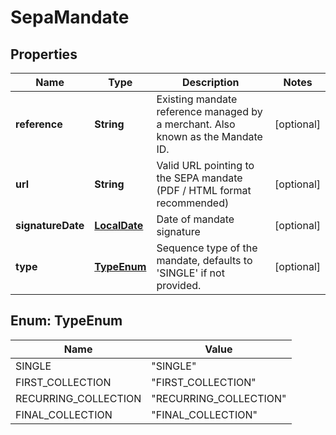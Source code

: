 
# SepaMandate

## Properties
Name | Type | Description | Notes
------------ | ------------- | ------------- | -------------
**reference** | **String** | Existing mandate reference managed by a merchant. Also known as the Mandate ID. |  [optional]
**url** | **String** | Valid URL pointing to the SEPA mandate (PDF / HTML format recommended) |  [optional]
**signatureDate** | [**LocalDate**](LocalDate.md) | Date of mandate signature |  [optional]
**type** | [**TypeEnum**](#TypeEnum) | Sequence type of the mandate, defaults to &#39;SINGLE&#39; if not provided. |  [optional]


<a name="TypeEnum"></a>
## Enum: TypeEnum
Name | Value
---- | -----
SINGLE | &quot;SINGLE&quot;
FIRST_COLLECTION | &quot;FIRST_COLLECTION&quot;
RECURRING_COLLECTION | &quot;RECURRING_COLLECTION&quot;
FINAL_COLLECTION | &quot;FINAL_COLLECTION&quot;



